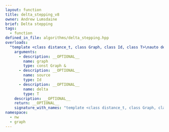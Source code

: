 ```yaml
---
layout: function
title: delta_stepping_v8
owner: Andrew Lumsdaine
brief: Delta stepping
tags:
  - function
defined_in_file: algorithms/delta_stepping.hpp
overloads:
  "template <class distance_t, class Graph, class Id, class T>\nauto delta_stepping_v8(const Graph &, Id, T)":
    arguments:
      - description: __OPTIONAL__
        name: graph
        type: const Graph &
      - description: __OPTIONAL__
        name: source
        type: Id
      - description: __OPTIONAL__
        name: delta
        type: T
    description: __OPTIONAL__
    return: __OPTIONAL__
    signature_with_names: "template <class distance_t, class Graph, class Id, class T>\nauto delta_stepping_v8(const Graph & graph, Id source, T delta)"
namespace:
  - nw
  - graph
---
```

